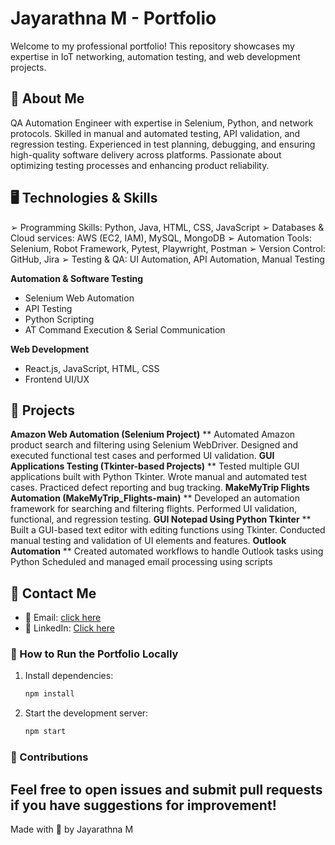 # Jayarathna M - Portfolio
Welcome to my professional portfolio! This repository showcases my expertise in IoT networking, automation testing, and web development projects.

## 🚀 About Me
QA Automation Engineer with expertise in Selenium, Python, and network protocols. Skilled in manual and automated testing, API validation, and regression testing. Experienced in test planning, debugging, and ensuring high-quality software delivery across platforms. Passionate about optimizing testing processes and enhancing product reliability.

## 🖥️ Technologies & Skills
➢ Programming Skills: Python, Java, HTML, CSS, JavaScript
➢ Databases & Cloud services: AWS (EC2, IAM), MySQL, MongoDB
➢ Automation Tools: Selenium, Robot Framework, Pytest, Playwright, Postman
➢ Version Control: GitHub, Jira
➢ Testing & QA: UI Automation, API Automation, Manual Testing

**Automation & Software Testing**
  - Selenium Web Automation
  - API Testing
  - Python Scripting
  - AT Command Execution & Serial Communication

**Web Development**
  - React.js, JavaScript, HTML, CSS
  - Frontend UI/UX

## 📂 Projects
**Amazon Web Automation (Selenium Project)**
**  Automated Amazon product search and filtering using Selenium WebDriver. Designed and
    executed functional test cases and performed UI validation.
**GUI Applications Testing (Tkinter-based Projects)**
**  Tested multiple GUI applications built with Python Tkinter. Wrote manual and automated
    test cases. Practiced defect reporting and bug tracking.
**MakeMyTrip Flights Automation (MakeMyTrip_Flights-main)**
**  Developed an automation framework for searching and filtering flights. Performed UI
    validation, functional, and regression testing.
**GUI Notepad Using Python Tkinter**
**  Built a GUI-based text editor with editing functions using Tkinter. Conducted manual testing
    and validation of UI elements and features.
**Outlook Automation**
**  Created automated workflows to handle Outlook tasks using Python Scheduled and
    managed email processing using scripts
    
## 🔗 Contact Me
- 📧 Email: [click here](jrathna.muthusamy24@gmail.com)
- 💼 LinkedIn: [Click here](https://www.linkedin.com/in/jaya-rathna-24315b299/)


### 📌 How to Run the Portfolio Locally
1. Install dependencies:
   ```sh
   npm install
   ```
2. Start the development server:
   ```sh
   npm start
   ```

### 📢 Contributions
Feel free to open issues and submit pull requests if you have suggestions for improvement!
---

Made with 🤍 by Jayarathna M


